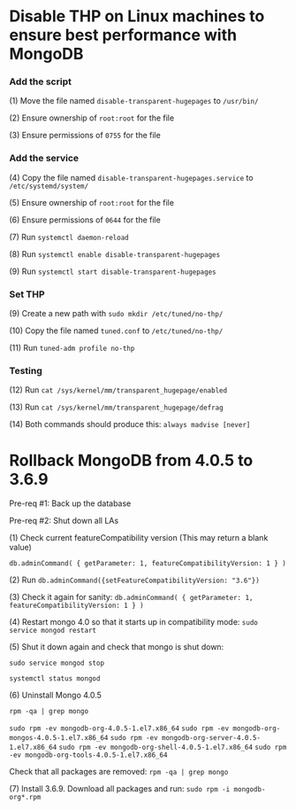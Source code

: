 # Disable THP on Linux machines to ensure best performance with MongoDB

### Add the script ###

(1) Move the file named `disable-transparent-hugepages` to `/usr/bin/`

(2) Ensure ownership of `root:root` for the file

(3) Ensure permissions of `0755` for the file

### Add the service ###

(4) Copy the file named `disable-transparent-hugepages.service` to `/etc/systemd/system/`

(5) Ensure ownership of `root:root` for the file

(6) Ensure permissions of `0644` for the file

(7) Run `systemctl daemon-reload`

(8) Run `systemctl enable disable-transparent-hugepages`

(9) Run `systemctl start disable-transparent-hugepages`

### Set THP ###

(9) Create a new path with `sudo mkdir /etc/tuned/no-thp/`

(10) Copy the file named `tuned.conf` to `/etc/tuned/no-thp/`

(11) Run `tuned-adm profile no-thp`

### Testing ###

(12) Run `cat /sys/kernel/mm/transparent_hugepage/enabled`

(13) Run `cat /sys/kernel/mm/transparent_hugepage/defrag`

(14) Both commands should produce this: `always madvise [never]`

# Rollback MongoDB from 4.0.5 to 3.6.9

Pre-req #1: Back up the database

Pre-req #2: Shut down all LAs

(1) Check current featureCompatibility version (This may return a blank value)

`db.adminCommand( { getParameter: 1, featureCompatibilityVersion: 1 } )`

(2) Run `db.adminCommand({setFeatureCompatibilityVersion: "3.6"})`

(3) Check it again for sanity: `db.adminCommand( { getParameter: 1, featureCompatibilityVersion: 1 } )`

(4) Restart mongo 4.0 so that it starts up in compatibility mode: `sudo service mongod restart`

(5) Shut it down again and check that mongo is shut down: 

`sudo service mongod stop`

`systemctl status mongod`

(6) Uninstall Mongo 4.0.5

`rpm -qa | grep mongo`

`sudo rpm -ev mongodb-org-4.0.5-1.el7.x86_64`
`sudo rpm -ev mongodb-org-mongos-4.0.5-1.el7.x86_64`
`sudo rpm -ev mongodb-org-server-4.0.5-1.el7.x86_64`
`sudo rpm -ev mongodb-org-shell-4.0.5-1.el7.x86_64`
`sudo rpm -ev mongodb-org-tools-4.0.5-1.el7.x86_64`

Check that all packages are removed: `rpm -qa | grep mongo`

(7) Install 3.6.9. Download all packages and run: `sudo rpm -i mongodb-org*.rpm`

